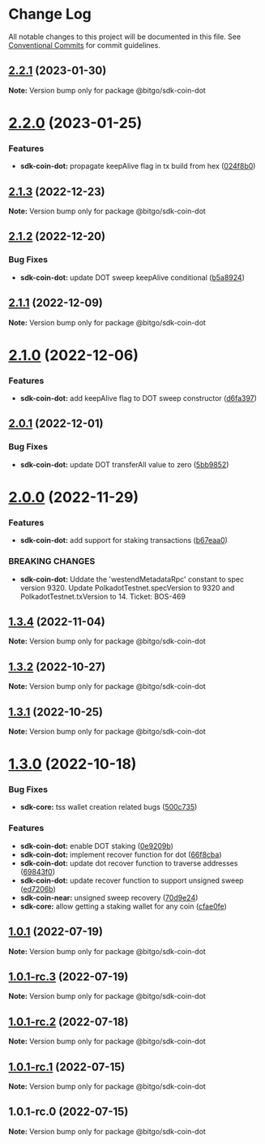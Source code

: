 # Change Log

All notable changes to this project will be documented in this file.
See [Conventional Commits](https://conventionalcommits.org) for commit guidelines.

## [2.2.1](https://github.com/BitGo/BitGoJS/compare/@bitgo/sdk-coin-dot@2.2.0...@bitgo/sdk-coin-dot@2.2.1) (2023-01-30)

**Note:** Version bump only for package @bitgo/sdk-coin-dot

# [2.2.0](https://github.com/BitGo/BitGoJS/compare/@bitgo/sdk-coin-dot@2.1.3...@bitgo/sdk-coin-dot@2.2.0) (2023-01-25)

### Features

- **sdk-coin-dot:** propagate keepAlive flag in tx build from hex ([024f8b0](https://github.com/BitGo/BitGoJS/commit/024f8b027041e10eaeddfb1a766d9895457310e6))

## [2.1.3](https://github.com/BitGo/BitGoJS/compare/@bitgo/sdk-coin-dot@2.1.2...@bitgo/sdk-coin-dot@2.1.3) (2022-12-23)

**Note:** Version bump only for package @bitgo/sdk-coin-dot

## [2.1.2](https://github.com/BitGo/BitGoJS/compare/@bitgo/sdk-coin-dot@2.1.1...@bitgo/sdk-coin-dot@2.1.2) (2022-12-20)

### Bug Fixes

- **sdk-coin-dot:** update DOT sweep keepAlive conditional ([b5a8924](https://github.com/BitGo/BitGoJS/commit/b5a8924cd48596d83d8d3c00cc1c03abce90ac32))

## [2.1.1](https://github.com/BitGo/BitGoJS/compare/@bitgo/sdk-coin-dot@2.1.0...@bitgo/sdk-coin-dot@2.1.1) (2022-12-09)

**Note:** Version bump only for package @bitgo/sdk-coin-dot

# [2.1.0](https://github.com/BitGo/BitGoJS/compare/@bitgo/sdk-coin-dot@2.0.1...@bitgo/sdk-coin-dot@2.1.0) (2022-12-06)

### Features

- **sdk-coin-dot:** add keepAlive flag to DOT sweep constructor ([d6fa397](https://github.com/BitGo/BitGoJS/commit/d6fa3973e28beff3abf464b76819d35407ee59a7))

## [2.0.1](https://github.com/BitGo/BitGoJS/compare/@bitgo/sdk-coin-dot@2.0.0...@bitgo/sdk-coin-dot@2.0.1) (2022-12-01)

### Bug Fixes

- **sdk-coin-dot:** update DOT transferAll value to zero ([5bb9852](https://github.com/BitGo/BitGoJS/commit/5bb98529179121d075090d7d22f1ebf1c4ee7dec))

# [2.0.0](https://github.com/BitGo/BitGoJS/compare/@bitgo/sdk-coin-dot@1.3.0...@bitgo/sdk-coin-dot@2.0.0) (2022-11-29)

### Features

- **sdk-coin-dot:** add support for staking transactions ([b67eaa0](https://github.com/BitGo/BitGoJS/commit/b67eaa06723b1a235cb2c6f948ece34cc42a9256))

### BREAKING CHANGES

- **sdk-coin-dot:** Uddate the 'westendMetadataRpc' constant to
  spec version 9320. Update PolkadotTestnet.specVersion to
  9320 and PolkadotTestnet.txVersion to 14.
  Ticket: BOS-469

## [1.3.4](https://github.com/BitGo/BitGoJS/compare/@bitgo/sdk-coin-dot@1.3.0...@bitgo/sdk-coin-dot@1.3.4) (2022-11-04)

**Note:** Version bump only for package @bitgo/sdk-coin-dot

## [1.3.2](https://github.com/BitGo/BitGoJS/compare/@bitgo/sdk-coin-dot@1.3.0...@bitgo/sdk-coin-dot@1.3.2) (2022-10-27)

**Note:** Version bump only for package @bitgo/sdk-coin-dot

## [1.3.1](https://github.com/BitGo/BitGoJS/compare/@bitgo/sdk-coin-dot@1.3.0...@bitgo/sdk-coin-dot@1.3.1) (2022-10-25)

**Note:** Version bump only for package @bitgo/sdk-coin-dot

# [1.3.0](https://github.com/BitGo/BitGoJS/compare/@bitgo/sdk-coin-dot@1.0.1-rc.3...@bitgo/sdk-coin-dot@1.3.0) (2022-10-18)

### Bug Fixes

- **sdk-core:** tss wallet creation related bugs ([500c735](https://github.com/BitGo/BitGoJS/commit/500c73527edd902b65cfd784ea1022a21e0f6319))

### Features

- **sdk-coin-dot:** enable DOT staking ([0e9209b](https://github.com/BitGo/BitGoJS/commit/0e9209bd9c6f855cbc11e5d602253509fd0099c3))
- **sdk-coin-dot:** implement recover function for dot ([66f8cba](https://github.com/BitGo/BitGoJS/commit/66f8cba4bd79598ab8197472bb1ad595d0026d60))
- **sdk-coin-dot:** update dot recover function to traverse addresses ([69843f0](https://github.com/BitGo/BitGoJS/commit/69843f0c2d4f45b44dd3109c2432924816654e36))
- **sdk-coin-dot:** update recover function to support unsigned sweep ([ed7206b](https://github.com/BitGo/BitGoJS/commit/ed7206b12dadcf0abbafb8ca1531e64d54417997))
- **sdk-coin-near:** unsigned sweep recovery ([70d9e24](https://github.com/BitGo/BitGoJS/commit/70d9e2401166e6981c2bc5b8c7ace4b00189cfd7))
- **sdk-core:** allow getting a staking wallet for any coin ([cfae0fe](https://github.com/BitGo/BitGoJS/commit/cfae0feeb14c1bcb30dad2840abd8489372bfbc8))

## [1.0.1](https://github.com/BitGo/BitGoJS/compare/@bitgo/sdk-coin-dot@1.0.1-rc.3...@bitgo/sdk-coin-dot@1.0.1) (2022-07-19)

**Note:** Version bump only for package @bitgo/sdk-coin-dot

## [1.0.1-rc.3](https://github.com/BitGo/BitGoJS/compare/@bitgo/sdk-coin-dot@1.0.1-rc.1...@bitgo/sdk-coin-dot@1.0.1-rc.3) (2022-07-19)

**Note:** Version bump only for package @bitgo/sdk-coin-dot

## [1.0.1-rc.2](https://github.com/BitGo/BitGoJS/compare/@bitgo/sdk-coin-dot@1.0.1-rc.1...@bitgo/sdk-coin-dot@1.0.1-rc.2) (2022-07-18)

**Note:** Version bump only for package @bitgo/sdk-coin-dot

## [1.0.1-rc.1](https://github.com/BitGo/BitGoJS/compare/@bitgo/sdk-coin-dot@1.0.1-rc.0...@bitgo/sdk-coin-dot@1.0.1-rc.1) (2022-07-15)

**Note:** Version bump only for package @bitgo/sdk-coin-dot

## 1.0.1-rc.0 (2022-07-15)

**Note:** Version bump only for package @bitgo/sdk-coin-dot
